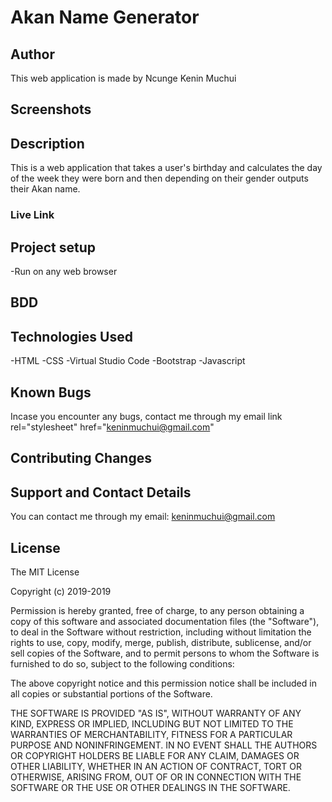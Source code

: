 # Akan Name Generator

## Author

This web application is made by Ncunge Kenin Muchui

## Screenshots

## Description

This is a web application that takes a user's birthday and calculates the day of the week they were born and then depending on their gender outputs their Akan name.

### Live Link

## Project setup

-Run on any web browser

## BDD

## Technologies Used

-HTML
-CSS
-Virtual Studio Code
-Bootstrap
-Javascript

## Known Bugs

Incase you encounter any bugs, contact me through my email link rel="stylesheet" href="keninmuchui@gmail.com"

## Contributing Changes

## Support and Contact Details

You can contact me through my email: keninmuchui@gmail.com

## License

The MIT License

Copyright (c) 2019-2019

Permission is hereby granted, free of charge, to any person obtaining a copy
of this software and associated documentation files (the "Software"), to deal
in the Software without restriction, including without limitation the rights
to use, copy, modify, merge, publish, distribute, sublicense, and/or sell
copies of the Software, and to permit persons to whom the Software is
furnished to do so, subject to the following conditions:

The above copyright notice and this permission notice shall be included in
all copies or substantial portions of the Software.

THE SOFTWARE IS PROVIDED "AS IS", WITHOUT WARRANTY OF ANY KIND, EXPRESS OR
IMPLIED, INCLUDING BUT NOT LIMITED TO THE WARRANTIES OF MERCHANTABILITY,
FITNESS FOR A PARTICULAR PURPOSE AND NONINFRINGEMENT. IN NO EVENT SHALL THE
AUTHORS OR COPYRIGHT HOLDERS BE LIABLE FOR ANY CLAIM, DAMAGES OR OTHER
LIABILITY, WHETHER IN AN ACTION OF CONTRACT, TORT OR OTHERWISE, ARISING FROM,
OUT OF OR IN CONNECTION WITH THE SOFTWARE OR THE USE OR OTHER DEALINGS IN
THE SOFTWARE.

